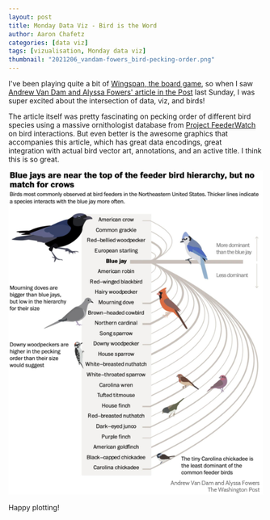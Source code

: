 ```yaml
---
layout: post
title: Monday Data Viz - Bird is the Word
author: Aaron Chafetz
categories: [data viz]
tags: [vizualisation, Monday data viz]
thumbnail: "2021206_vandam-fowers_bird-pecking-order.png"
---
```


I've been playing quite a bit of [Wingspan, the board game](https://www.nytimes.com/2019/03/11/science/wingspan-board-game-elizabeth-hargrave.html), so when I saw [Andrew Van Dam and Alyssa Fowers' article in the Post](https://www.washingtonpost.com/business/2021/11/28/bird-feeder-pecking-order/) last Sunday, I was super excited about the intersection of data, viz, and birds! 

The article itself was pretty fascinating on pecking order of different bird species using a massive ornithologist database from [Project FeederWatch](https://feederwatch.org/) on bird interactions. But even better is the awesome graphics that accompanies this article, which has great data encodings, great integration with actual bird vector art, annotations, and an active title. I think this is so great. 

![bird heirarchy](/assets/img/posts/2021206_vandam-fowers_bird-pecking-order.png)

Happy plotting!